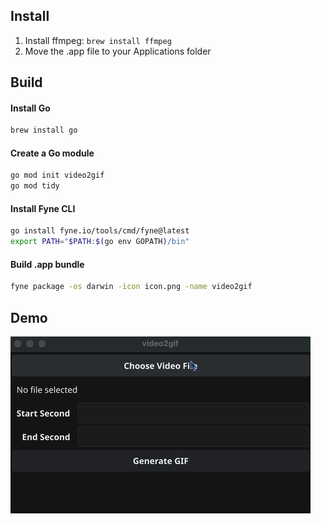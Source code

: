 ## Install

1. Install ffmpeg: `brew install ffmpeg`
2. Move the .app file to your Applications folder

## Build

#### Install Go
```sh
brew install go
```


#### Create a Go module

```sh
go mod init video2gif
go mod tidy
```

#### Install Fyne CLI

```sh
go install fyne.io/tools/cmd/fyne@latest
export PATH="$PATH:$(go env GOPATH)/bin"
```

#### Build .app bundle

```sh
fyne package -os darwin -icon icon.png -name video2gif
```

## Demo
![Demo image](demo.gif)
